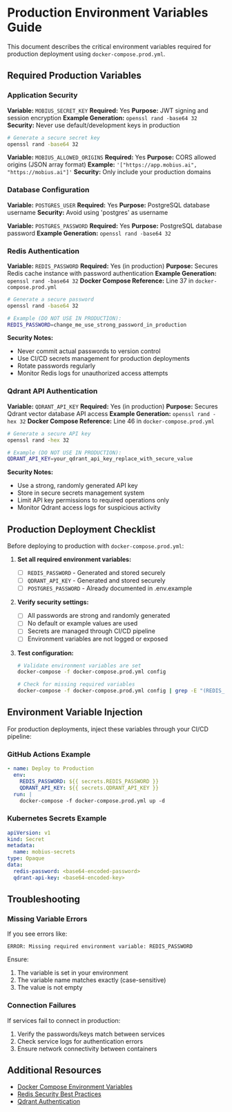 # Production Environment Variables Guide

This document describes the critical environment variables required for
production deployment using `docker-compose.prod.yml`.

## Required Production Variables

### Application Security

**Variable:** `MOBIUS_SECRET_KEY`
**Required:** Yes
**Purpose:** JWT signing and session encryption
**Example Generation:** `openssl rand -base64 32`
**Security:** Never use default/development keys in production

```bash
# Generate a secure secret key
openssl rand -base64 32
```

**Variable:** `MOBIUS_ALLOWED_ORIGINS`
**Required:** Yes
**Purpose:** CORS allowed origins (JSON array format)
**Example:** `'["https://app.mobius.ai", "https://mobius.ai"]'`
**Security:** Only include your production domains

### Database Configuration

**Variable:** `POSTGRES_USER`
**Required:** Yes
**Purpose:** PostgreSQL database username
**Security:** Avoid using 'postgres' as username

**Variable:** `POSTGRES_PASSWORD`
**Required:** Yes
**Purpose:** PostgreSQL database password
**Example Generation:** `openssl rand -base64 32`

### Redis Authentication

**Variable:** `REDIS_PASSWORD`
**Required:** Yes (in production)
**Purpose:** Secures Redis cache instance with password authentication
**Example Generation:** `openssl rand -base64 32`
**Docker Compose Reference:** Line 37 in `docker-compose.prod.yml`

```bash
# Generate a secure password
openssl rand -base64 32

# Example (DO NOT USE IN PRODUCTION):
REDIS_PASSWORD=change_me_use_strong_password_in_production
```

**Security Notes:**

- Never commit actual passwords to version control
- Use CI/CD secrets management for production deployments
- Rotate passwords regularly
- Monitor Redis logs for unauthorized access attempts

### Qdrant API Authentication

**Variable:** `QDRANT_API_KEY`
**Required:** Yes (in production)
**Purpose:** Secures Qdrant vector database API access
**Example Generation:** `openssl rand -hex 32`
**Docker Compose Reference:** Line 46 in `docker-compose.prod.yml`

```bash
# Generate a secure API key
openssl rand -hex 32

# Example (DO NOT USE IN PRODUCTION):
QDRANT_API_KEY=your_qdrant_api_key_replace_with_secure_value
```

**Security Notes:**

- Use a strong, randomly generated API key
- Store in secure secrets management system
- Limit API key permissions to required operations only
- Monitor Qdrant access logs for suspicious activity

## Production Deployment Checklist

Before deploying to production with `docker-compose.prod.yml`:

1. **Set all required environment variables:**
   - [ ] `REDIS_PASSWORD` - Generated and stored securely
   - [ ] `QDRANT_API_KEY` - Generated and stored securely
   - [ ] `POSTGRES_PASSWORD` - Already documented in .env.example

2. **Verify security settings:**
   - [ ] All passwords are strong and randomly generated
   - [ ] No default or example values are used
   - [ ] Secrets are managed through CI/CD pipeline
   - [ ] Environment variables are not logged or exposed

3. **Test configuration:**

   ```bash
   # Validate environment variables are set
   docker-compose -f docker-compose.prod.yml config

   # Check for missing required variables
   docker-compose -f docker-compose.prod.yml config | grep -E "(REDIS_PASSWORD|QDRANT_API_KEY)"
   ```

## Environment Variable Injection

For production deployments, inject these variables through your CI/CD pipeline:

### GitHub Actions Example

```yaml
- name: Deploy to Production
  env:
    REDIS_PASSWORD: ${{ secrets.REDIS_PASSWORD }}
    QDRANT_API_KEY: ${{ secrets.QDRANT_API_KEY }}
  run: |
    docker-compose -f docker-compose.prod.yml up -d
```

### Kubernetes Secrets Example

```yaml
apiVersion: v1
kind: Secret
metadata:
  name: mobius-secrets
type: Opaque
data:
  redis-password: <base64-encoded-password>
  qdrant-api-key: <base64-encoded-key>
```

## Troubleshooting

### Missing Variable Errors

If you see errors like:

```
ERROR: Missing required environment variable: REDIS_PASSWORD
```

Ensure:

1. The variable is set in your environment
2. The variable name matches exactly (case-sensitive)
3. The value is not empty

### Connection Failures

If services fail to connect in production:

1. Verify the passwords/keys match between services
2. Check service logs for authentication errors
3. Ensure network connectivity between containers

## Additional Resources

- [Docker Compose Environment Variables](https://docs.docker.com/compose/environment-variables/)
- [Redis Security Best Practices](https://redis.io/docs/manual/security/)
- [Qdrant Authentication](https://qdrant.tech/documentation/guides/security/)
